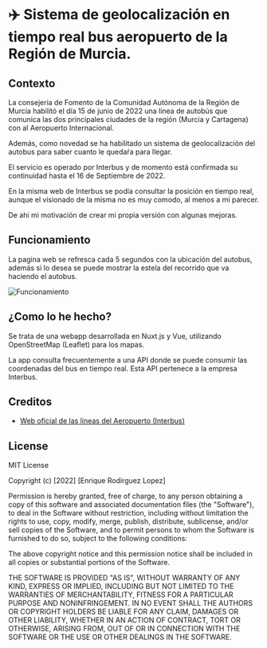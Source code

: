 # ✈️ Sistema de geolocalización en tiempo real bus aeropuerto de la Región de Murcia.

## Contexto
La consejeria de Fomento de la Comunidad Autónoma de la Región de Murcia habilitó el día 15 de junio de 2022 una linea de autobús que comunica las dos principales ciudades de la región (Murcia y Cartagena) con al Aeropuerto Internacional.

Además, como novedad se ha habilitado un sistema de geolocalización del autobus para saber cuanto le quedaŕa para llegar.

El servicio es operado por Interbus y de momento está confirmada su continuidad hasta el 16 de Septiembre de 2022.

En la misma web de Interbus se podía consultar la posición en tiempo real, aunque el visionado de la misma no es muy comodo, al menos a mi parecer.

De ahi mi motivación de crear mi propia versión con algunas mejoras.

## Funcionamiento
La pagina web se refresca cada 5 segundos con la ubicación del autobus, además si lo desea se puede mostrar la estela del recorrido que va haciendo el autobus.

![Funcionamiento](./docs/images/estela.gif)



## ¿Como lo he hecho?
Se trata de una webapp desarrollada en Nuxt.js y Vue, utilizando OpenStreetMap (Leaflet) para los mapas.

La app consulta frecuentemente a una API donde se puede consumir las coordenadas del bus en tiempo real. Esta API pertenece a la empresa Interbus.

## Creditos
- [Web oficial de las lineas del Aeropuerto (Interbus)](https://www.interbusmurcia.es/servicio-aeropuerto/)

## License
MIT License

Copyright (c) [2022] [Enrique Rodirguez Lopez]

Permission is hereby granted, free of charge, to any person obtaining a copy of this software and associated documentation files (the "Software"), to deal in the Software without restriction, including without limitation the rights to use, copy, modify, merge, publish, distribute, sublicense, and/or sell copies of the Software, and to permit persons to whom the Software is furnished to do so, subject to the following conditions:

The above copyright notice and this permission notice shall be included in all copies or substantial portions of the Software.

THE SOFTWARE IS PROVIDED "AS IS", WITHOUT WARRANTY OF ANY KIND, EXPRESS OR IMPLIED, INCLUDING BUT NOT LIMITED TO THE WARRANTIES OF MERCHANTABILITY, FITNESS FOR A PARTICULAR PURPOSE AND NONINFRINGEMENT. IN NO EVENT SHALL THE AUTHORS OR COPYRIGHT HOLDERS BE LIABLE FOR ANY CLAIM, DAMAGES OR OTHER LIABILITY, WHETHER IN AN ACTION OF CONTRACT, TORT OR OTHERWISE, ARISING FROM, OUT OF OR IN CONNECTION WITH THE SOFTWARE OR THE USE OR OTHER DEALINGS IN THE SOFTWARE.


